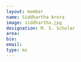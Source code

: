 ```yaml
---
layout: member
name: Siddhartha Arora
image: siddhartha.jpg
designation: M. S. Scholar
area:
bio:
email:
type: ms
---
```

